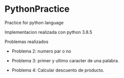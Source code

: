 # PythonPractice

Practice for python language

Implementacion realizada con python 3.8.5

Problemas realizados

* Problema 2: numero par o no

* Problema 3: primer y ultimo caracter de una palabra.

* Problema 4: Calcular descuento de producto.

